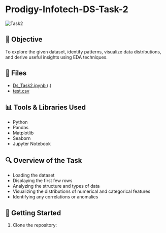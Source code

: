 # Prodigy-Infotech-DS-Task-2
![Task2](https://github.com/user-attachments/assets/e1a6afd3-8679-4ffc-b677-0698b0273739)

## 📌 Objective
To explore the given dataset, identify patterns, visualize data distributions, and derive useful insights using EDA techniques.

## 📁 Files
- <a>[Ds_Task2.ipynb ](https://github.com/rohitg8951/Prodigy-Infotech-DS-Task-2/blob/main/Ds_Task2.ipynb)(.)</a>
- <a>[test.csv ](https://github.com/rohitg8951/Prodigy-Infotech-DS-Task-2/blob/main/test.csv)</a>
## 📊 Tools & Libraries Used

- Python
- Pandas
- Matplotlib
- Seaborn
- Jupyter Notebook

## 🔍 Overview of the Task

- Loading the dataset
- Displaying the first few rows
- Analyzing the structure and types of data
- Visualizing the distributions of numerical and categorical features
- Identifying any correlations or anomalies

## 🚀 Getting Started

1. Clone the repository:
